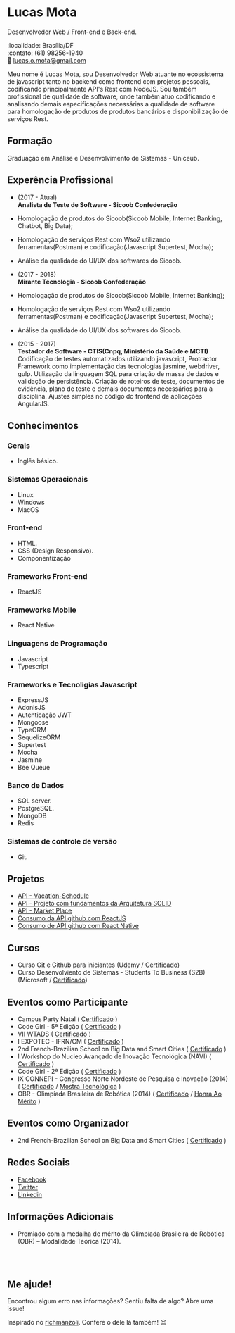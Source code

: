 # Lucas Mota

Desenvolvedor Web / Front-end e Back-end.

:localidade: Brasília/DF <br>
:contato: (61) 98256-1940 <br>
:e-mail: lucas.o.mota@gmail.com

Meu nome é Lucas Mota, sou Desenvolvedor Web atuante no ecossistema de javascript tanto no backend como frontend com projetos pessoais, codificando principalmente API's Rest com NodeJS. Sou também profissional de qualidade de software, onde também atuo codificando e analisando demais especificações necessárias a qualidade de software para homologação de produtos de produtos bancários e disponibilização de serviços Rest.

## Formação

Graduação em Análise e Desenvolvimento de Sistemas - Uniceub.

## Experência Profissional

- (2017 - Atual) <br>
  **Analista de Teste de Software - Sicoob Confederação**
- Homologação de produtos do Sicoob(Sicoob Mobile, Internet Banking, Chatbot, Big Data);
- Homologação de serviços Rest com Wso2 utilizando ferramentas(Postman) e codificação(Javascript Supertest, Mocha);
- Análise da qualidade do UI/UX dos softwares do Sicoob.

- (2017 - 2018) <br>
  **Mirante Tecnologia - Sicoob Confederação**
- Homologação de produtos do Sicoob(Sicoob Mobile, Internet Banking);
- Homologação de serviços Rest com Wso2 utilizando ferramentas(Postman) e codificação(Javascript Supertest, Mocha);
- Análise da qualidade do UI/UX dos softwares do Sicoob.

* (2015 - 2017) <br>
  **Testador de Software - CTIS(Cnpq, Ministério da Saúde e MCTI)**  
  Codificação de testes automatizados utilizando javascript, Protractor Framework como implementação das tecnologias jasmine, webdriver, gulp. Utilização da linguagem SQL para criação de massa de dados e validação de persistência. Criação de roteiros de teste, documentos de evidência, plano de teste e demais documentos necessários para a disciplina. Ajustes simples no código do frontend de aplicações AngularJS.

## Conhecimentos

### Gerais

- Inglês básico.

### Sistemas Operacionais

- Linux
- Windows
- MacOS

### Front-end

- HTML.
- CSS (Design Responsivo).
- Componentização

### Frameworks Front-end

- ReactJS

### Frameworks Mobile

- React Native

### Linguagens de Programação

- Javascript
- Typescript

### Frameworks e Tecnoligias Javascript

- ExpressJS
- AdonisJS
- Autenticação JWT
- Mongoose
- TypeORM
- SequelizeORM
- Supertest
- Mocha
- Jasmine
- Bee Queue

### Banco de Dados

- SQL server.
- PostgreSQL.
- MongoDB
- Redis

### Sistemas de controle de versão

- Git.

## Projetos

- [API - Vacation-Schedule](https://github.com/llucasmota/vacation-schedule)
- [API - Projeto com fundamentos da Arquitetura SOLID](https://github.com/llucasmota/gostack-template-fundamentos-node)
- [API - Market Place](https://github.com/llucasmota/marketplace)
- [Consumo da API github com ReactJS](https://github.com/llucasmota/github-repositories-react)
- [Consumo de API github com React Native](https://github.com/llucasmota/gostack-template-conceitos-react-native)

## Cursos

- Curso Git e Github para iniciantes (Udemy / [Certificado](#))
- Curso Desenvolviento de Sistemas - Students To Business (S2B) (Microsoft / [Certificado](#))

## Eventos como Participante

- Campus Party Natal ( [Certificado](certificados/cpnatal.pdf) )
- Code Girl - 5ª Edição ( [Certificado](certificados/code-girl-5.pdf) )
- VII WTADS ( [Certificado](certificados/vii-workshop-tads.pdf) )
- I EXPOTEC - IFRN/CM ( [Certificado](certificados/expotecifrncm-2017.pdf) )
- 2nd French-Brazilian School on Big Data and Smart Cities ( [Certificado](certificados/smart-cities.pdf) )
- I Workshop do Nucleo Avançado de Inovação Tecnológica (NAVI) ( [Certificado](certificados/workshop-navi.pdf) )
- Code Girl - 2ª Edição ( [Certificado](certificados/code-girl-2.pdf) )
- IX CONNEPI - Congresso Norte Nordeste de Pesquisa e Inovação (2014) ( [Certificado](certificados/connepi-2014.pdf) / [Mostra Tecnológica](certificados/mostra-tecnologica.pdf) )
- OBR - Olimpíada Brasileira de Robótica (2014) ( [Certificado](certificados/obr-2014.pdf) / [Honra Ao Mérito](certificados/obr-honra-ao-merito.pdf) )

## Eventos como Organizador

- 2nd French-Brazilian School on Big Data and Smart Cities ( [Certificado](certificados/smart-cities-organization.pdf) )

## Redes Sociais

- [Facebook](https://www.facebook.com/david.allysson.9)
- [Twitter](https://twitter.com/DaviDAllysson)
- [Linkedin](https://www.linkedin.com/in/david-allysson-527791118/)

## Informações Adicionais

- Premiado com a medalha de mérito da Olimpíada Brasileira de Robótica (OBR) – Modalidade Teórica (2014).

<br><br>

## Me ajude!

Encontrou algum erro nas informações? Sentiu falta de algo? Abre uma issue! <br>

Inspirado no [richmanzoli](https://github.com/richmanzoli/curriculo). Confere o dele lá também! :wink:
